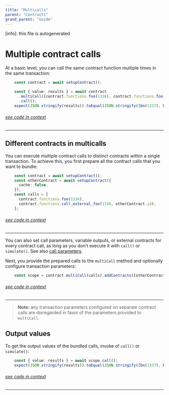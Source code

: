 ```yaml
---
title: "Multicalls"
parent: "Contracts"
grand_parent: "Guide"
---
```


[info]: this file is autogenerated
# Multiple contract calls

At a basic level, you can call the same contract function multiple times in the same transaction:

```typescript
    const contract = await setupContract();

    const { value: results } = await contract
      .multiCall([contract.functions.foo(1336), contract.functions.foo(1336)])
      .call();
    expect(JSON.stringify(results)).toEqual(JSON.stringify([bn(1337), bn(1337)]));
```
###### [see code in context](https://github.com/FuelLabs/fuels-ts/blob/master/packages/fuel-gauge/src/contract.test.ts#L179-L186)

---


## Different contracts in multicalls

You can execute multiple contract calls to distinct contracts within a single transaction. To achieve this, you first prepare all the contract calls that you want to bundle:


```typescript
    const contract = await setupContract();
    const otherContract = await setupContract({
      cache: false,
    });
    const calls = [
      contract.functions.foo(1336),
      contract.functions.call_external_foo(1336, otherContract.id),
    ];
```
###### [see code in context](https://github.com/FuelLabs/fuels-ts/blob/master/packages/fuel-gauge/src/contract.test.ts#L147-L156)

---


You can also set call parameters, variable outputs, or external contracts for every contract call, as long as you don't execute it with `call()` or `simulate()`. See also [call parameters](./call-parameters.md).

Next, you provide the prepared calls to the `multiCall` method and optionally configure transaction parameters:


```typescript
    const scope = contract.multiCall(calls).addContracts([otherContract.id]);
```
###### [see code in context](https://github.com/FuelLabs/fuels-ts/blob/master/packages/fuel-gauge/src/contract.test.ts#L158-L160)

---


> **Note:** any transaction parameters configured on separate contract calls are disregarded in favor of the parameters provided to `multiCall`.

## Output values

To get the output values of the bundled calls, invoke of `call()` or `simulate()`:


```typescript
    const { value: results } = await scope.call();
    expect(JSON.stringify(results)).toEqual(JSON.stringify([bn(1337), bn(1338)]));
```
###### [see code in context](https://github.com/FuelLabs/fuels-ts/blob/master/packages/fuel-gauge/src/contract.test.ts#L172-L175)

---

